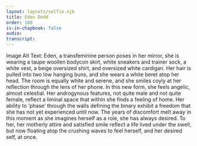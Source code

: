 ```yaml
---
layout: layouts/selfie.njk
title: Eden Dodd
order: 108
is-in-chapbook: false
audio:
transcript:
---
```


Image Alt Text: Eden, a transfeminine person poses in her mirror, she is wearing a taupe woollen bodycon skirt, white sneakers and trainer sock, a white vest, a beige oversized shirt, and oversized white cardigan. Her hair is pulled into two low hanging buns, and she wears a white beret atop her head. The room is equally white and serene, and she smiles coyly at her reflection through the lens of her phone. In this new form, she feels angelic, almost celestial. Her androgynous features, not quite male and not quite female, reflect a liminal space that within she finds a feeling of home. Her ability to ‘phase’ through the walls defining the binary exhibit a freedom that she has not yet experienced until now. The years of discomfort melt away in this moment as she imagines herself as a role, she has always desired. To her, her motherly attire and satisfied smile reflect a life lived under the swell, but now floating atop the crushing waves to feel herself, and her desired self, at once.
